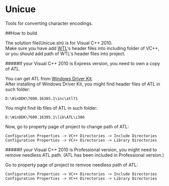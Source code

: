 Unicue
======

Tools for converting character encodings.

##How to build

The solution file(Unicue.sln) is for Visual C++ 2010.  
Make sure you have add [WTL](http://sourceforge.net/projects/wtl/files/WTL%208.1/)'s header files into including folder of VC++, or 
you should add path of WTL's header files into project.

#####If your Visual C++ 2010 is Express version, you need to own a copy of *ATL*.

You can get ATL from [Windows Driver Kit](http://msdn.microsoft.com/en-us/library/windows/hardware/hh852362.aspx).  
After installing of Windows Driver Kit, you might find header files of ATL in such folder:

    D:\WinDDK\7600.16385.1\inc\atl71

You might find lib files of ATL in such folder:

    D:\WinDDK\7600.16385.1\lib\ATL\i386

Now, go to property page of project to change path of ATL:

    Configuration Properties -> VC++ Directories -> Include Directories
    Configuration Properties -> VC++ Directories -> Library Directories


#####If your Visual C++ 2010 is Professional version, you might need to remove needless ATL path.
(ATL has been included in Professional version.)

Go to property page of project to remvoe needless path of ATL:

    Configuration Properties -> VC++ Directories -> Include Directories
    Configuration Properties -> VC++ Directories -> Library Directories


